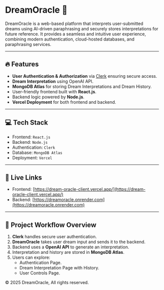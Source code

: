 # DreamOracle 🌙

DreamOracle is a web-based platform that interprets user-submitted dreams using AI-driven paraphrasing and securely stores interpretations for future reference. It provides a seamless and intuitive user experience, combining modern authentication, cloud-hosted databases, and paraphrasing services.

---

## 🔥 Features

- **User Authentication & Authorization** via [Clerk](https://clerk.dev) ensuring secure access.
- **Dream Interpretation** using OpenAI API.
- **MongoDB Atlas** for storing Dream Interpretations and Dream History.
- User-friendly frontend built with **React.js**.
- Backend logic powered by **Node.js**.
- **Vercel Deployment** for both frontend and backend.

---

## 💻 Tech Stack

- Frontend: `React.js`
- Backend: `Node.js`
- Authentication: `Clerk`
- Database: `MongoDB Atlas`
- Deployment: `Vercel`

---

## 🔗 Live Links

- Frontend: [https://dream-oracle-client.vercel.app/](https://dream-oracle-client.vercel.app/)
- Backend: [https://dreamoracle.onrender.com](https://dreamoracle.onrender.com)

---

## 📄 Project Workflow Overview

1. **Clerk** handles secure user authentication.
2. **DreamOracle** takes user dream input and sends it to the backend.
3. Backend uses a **OpenAI API** to generate an interpretation.
4. Interpretation and history are stored in **MongoDB Atlas**.
5. Users can explore:
   - Authentication Page.
   - Dream Interpretation Page with History.
   - User Controls Page.

© 2025 DreamOracle, All rights reserved.
